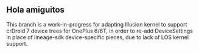 ## Hola amiguitos

This branch is a work-in-progress for adapting Illusion kernel to support crDroid 7 device trees for OnePlus 6/6T, in order to re-add DeviceSettings in place of lineage-sdk device-specific pieces, due to lack of LOS kernel support.
